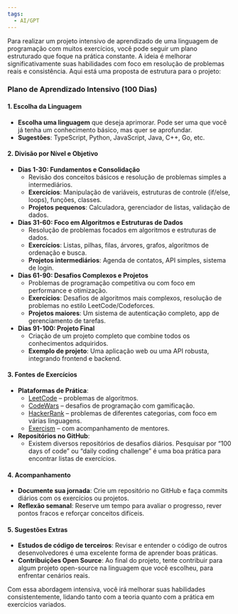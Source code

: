 ```yaml
---
tags:
  - AI/GPT
---
```

Para realizar um projeto intensivo de aprendizado de uma linguagem de programação com muitos exercícios, você pode seguir um plano estruturado que foque na prática constante. A ideia é melhorar significativamente suas habilidades com foco em resolução de problemas reais e consistência. Aqui está uma proposta de estrutura para o projeto:
### Plano de Aprendizado Intensivo (100 Dias)

#### 1. **Escolha da Linguagem**

- **Escolha uma linguagem** que deseja aprimorar. Pode ser uma que você já tenha um conhecimento básico, mas quer se aprofundar.
- **Sugestões**: TypeScript, Python, JavaScript, Java, C++, Go, etc.

#### 2. **Divisão por Nível e Objetivo**

- **Dias 1-30: Fundamentos e Consolidação**
    - Revisão dos conceitos básicos e resolução de problemas simples a intermediários.
    - **Exercícios**: Manipulação de variáveis, estruturas de controle (if/else, loops), funções, classes.
    - **Projetos pequenos**: Calculadora, gerenciador de listas, validação de dados.
- **Dias 31-60: Foco em Algoritmos e Estruturas de Dados**
    - Resolução de problemas focados em algoritmos e estruturas de dados.
    - **Exercícios**: Listas, pilhas, filas, árvores, grafos, algoritmos de ordenação e busca.
    - **Projetos intermediários**: Agenda de contatos, API simples, sistema de login.
- **Dias 61-90: Desafios Complexos e Projetos**
    - Problemas de programação competitiva ou com foco em performance e otimização.
    - **Exercícios**: Desafios de algoritmos mais complexos, resolução de problemas no estilo LeetCode/Codeforces.
    - **Projetos maiores**: Um sistema de autenticação completo, app de gerenciamento de tarefas.
- **Dias 91-100: Projeto Final**
    - Criação de um projeto completo que combine todos os conhecimentos adquiridos.
    - **Exemplo de projeto**: Uma aplicação web ou uma API robusta, integrando frontend e backend.

#### 3. **Fontes de Exercícios**

- **Plataformas de Prática**:
    - [LeetCode](https://leetcode.com) – problemas de algoritmos.
    - [CodeWars](https://www.codewars.com) – desafios de programação com gamificação.
    - [HackerRank](https://www.hackerrank.com) – problemas de diferentes categorias, com foco em várias linguagens.
    - [Exercism](https://exercism.io) – com acompanhamento de mentores.
- **Repositórios no GitHub**:
    - Existem diversos repositórios de desafios diários. Pesquisar por “100 days of code” ou “daily coding challenge” é uma boa prática para encontrar listas de exercícios.

#### 4. **Acompanhamento**

- **Documente sua jornada**: Crie um repositório no GitHub e faça commits diários com os exercícios ou projetos.
- **Reflexão semanal**: Reserve um tempo para avaliar o progresso, rever pontos fracos e reforçar conceitos difíceis.

#### 5. **Sugestões Extras**

- **Estudos de código de terceiros**: Revisar e entender o código de outros desenvolvedores é uma excelente forma de aprender boas práticas.
- **Contribuições Open Source**: Ao final do projeto, tente contribuir para algum projeto open-source na linguagem que você escolheu, para enfrentar cenários reais.

Com essa abordagem intensiva, você irá melhorar suas habilidades consistentemente, lidando tanto com a teoria quanto com a prática em exercícios variados.
